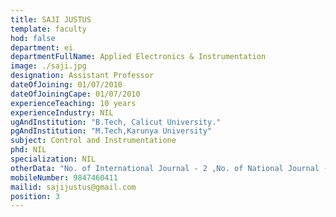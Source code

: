 ```yaml
---
title: SAJI JUSTUS
template: faculty
hod: false
department: ei
departmentFullName: Applied Electronics & Instrumentation
image: ./saji.jpg
designation: Assistant Professor
dateOfJoining: 01/07/2010
dateOfJoiningCape: 01/07/2010
experienceTeaching: 10 years
experienceIndustry: NIL
ugAndInstitution: "B.Tech, Calicut University."
pgAndInstitution: "M.Tech,Karunya University"
subject: Control and Instrumentatione
phd: NIL
specialization: NIL
otherData: "No. of International Journal - 2 ,No. of National Journal - 1"
mobileNumber: 9847460411
mailid: sajijustus@gmail.com
position: 3
---
```

